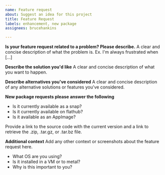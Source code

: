```yaml
---
name: Feature request
about: Suggest an idea for this project
title: Feature Request
labels: enhancement, new package
assignees: brucehankins

---
```


**Is your feature request related to a problem? Please describe.**
A clear and concise description of what the problem is. Ex. I'm always frustrated when [...]

**Describe the solution you'd like**
A clear and concise description of what you want to happen.

**Describe alternatives you've considered**
A clear and concise description of any alternative solutions or features you've considered.

**New package requests please answer the following**
* Is it currently available as a snap?
* Is it currently available on flathub?
* Is it available as an AppImage?

Provide a link to the source code with the current version and a link to retrieve the .zip, .tar.gz, or .tar.bz file.

**Additional context**
Add any other context or screenshots about the feature request here.
* What OS are you using?
* Is it installed in a VM or to metal?
* Why is this important to you?
